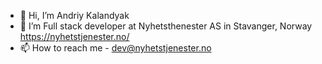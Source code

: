 - 👋 Hi, I’m Andriy Kalandyak
- 👀 I’m Full stack developer at Nyhetsthenester AS in Stavanger, Norway https://nyhetstjenester.no/
- 📫 How to reach me - dev@nyhetstjenester.no

<!---
AndriyNHT/AndriyNHT is a ✨ special ✨ repository because its `README.md` (this file) appears on your GitHub profile.
You can click the Preview link to take a look at your changes.
--->
